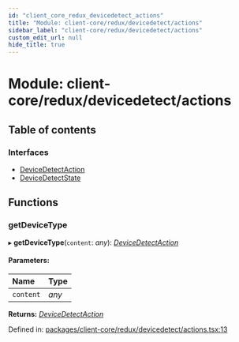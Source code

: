 ```yaml
---
id: "client_core_redux_devicedetect_actions"
title: "Module: client-core/redux/devicedetect/actions"
sidebar_label: "client-core/redux/devicedetect/actions"
custom_edit_url: null
hide_title: true
---
```


# Module: client-core/redux/devicedetect/actions

## Table of contents

### Interfaces

- [DeviceDetectAction](../interfaces/client_core_redux_devicedetect_actions.devicedetectaction.md)
- [DeviceDetectState](../interfaces/client_core_redux_devicedetect_actions.devicedetectstate.md)

## Functions

### getDeviceType

▸ **getDeviceType**(`content`: *any*): [*DeviceDetectAction*](../interfaces/client_core_redux_devicedetect_actions.devicedetectaction.md)

#### Parameters:

Name | Type |
:------ | :------ |
`content` | *any* |

**Returns:** [*DeviceDetectAction*](../interfaces/client_core_redux_devicedetect_actions.devicedetectaction.md)

Defined in: [packages/client-core/redux/devicedetect/actions.tsx:13](https://github.com/xr3ngine/xr3ngine/blob/9d253dc38/packages/client-core/redux/devicedetect/actions.tsx#L13)
